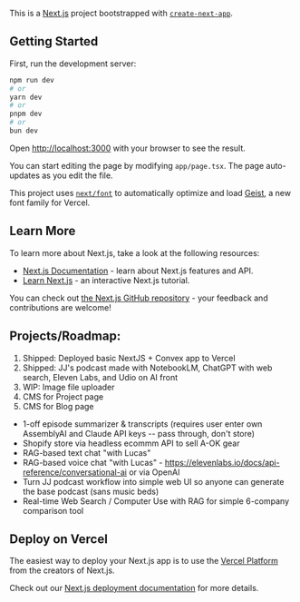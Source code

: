 This is a [Next.js](https://nextjs.org) project bootstrapped with [`create-next-app`](https://nextjs.org/docs/app/api-reference/cli/create-next-app).

## Getting Started

First, run the development server:

```bash
npm run dev
# or
yarn dev
# or
pnpm dev
# or
bun dev
```

Open [http://localhost:3000](http://localhost:3000) with your browser to see the result.

You can start editing the page by modifying `app/page.tsx`. The page auto-updates as you edit the file.

This project uses [`next/font`](https://nextjs.org/docs/app/building-your-application/optimizing/fonts) to automatically optimize and load [Geist](https://vercel.com/font), a new font family for Vercel.

## Learn More

To learn more about Next.js, take a look at the following resources:

- [Next.js Documentation](https://nextjs.org/docs) - learn about Next.js features and API.
- [Learn Next.js](https://nextjs.org/learn) - an interactive Next.js tutorial.

You can check out [the Next.js GitHub repository](https://github.com/vercel/next.js) - your feedback and contributions are welcome!

## Projects/Roadmap:
1. Shipped: Deployed basic NextJS + Convex app to Vercel
2. Shipped: JJ's podcast made with NotebookLM, ChatGPT with web search, Eleven Labs, and Udio on AI front
3. WIP: Image file uploader
4. CMS for Project page
5. CMS for Blog page

- 1-off episode summarizer & transcripts (requires user enter own AssemblyAI and Claude API keys -- pass through, don't store)
- Shopify store via headless ecommm API to sell A-OK gear
- RAG-based text chat "with Lucas"
- RAG-based voice chat "with Lucas" - https://elevenlabs.io/docs/api-reference/conversational-ai or via OpenAI
- Turn JJ podcast workflow into simple web UI so anyone can generate the base podcast (sans music beds)
- Real-time Web Search / Computer Use with RAG for simple 6-company comparison tool

## Deploy on Vercel

The easiest way to deploy your Next.js app is to use the [Vercel Platform](https://vercel.com/new?utm_medium=default-template&filter=next.js&utm_source=create-next-app&utm_campaign=create-next-app-readme) from the creators of Next.js.

Check out our [Next.js deployment documentation](https://nextjs.org/docs/app/building-your-application/deploying) for more details.
